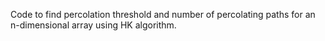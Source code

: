 Code to find percolation threshold and number of percolating paths for an n-dimensional array using HK algorithm.
